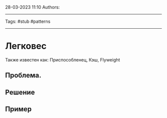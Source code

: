 28-03-2023
11:10
Authors: 
***
Tags: #stub #patterns 
***
# Легковес
Также известен как: Приспособленец, Кэш, Flyweight


## Проблема.


## Решение


## Пример
